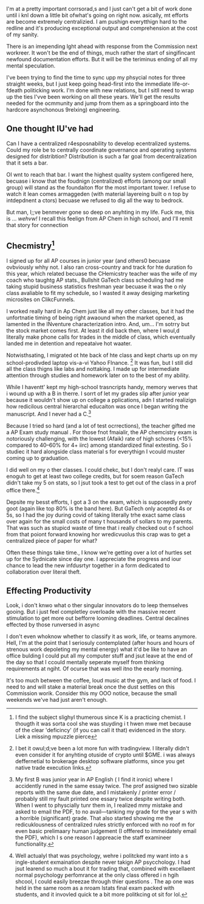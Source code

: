 I'm  at a  pretty important corrsorad,s and I just  can't get a bit of work done until i knl down a little bit ofwhat's going on right now. asically, mt  efforts are become extremely centralizied. I am pushign  everytthign hard to  the redline and it's producing exceptional output and comprehension at the cost of my  sanity.

There  is an imepending lght ahead with response  from the Commission next workreer. It won't be the end of things, much rather the  start of  singifincant newfound documentation efforts. But it will be the  teriminus ending  of all  my mental speculation. 

I've been trying to find the time  to sync upp my phsycial notes for three straight weeks, but I just keep going head-first  into the immediate life-or-fdeath  politicking work. I'm done with new relations, but I sitll need to wrap up the ties I'vve been working on all these years. We'll get the results needed for the ocmmunity and jump from them as a springboard into the hardcore asynchonous 9relxing) engineering.  

## One  thought IU've had

Can  I  have  a  centralized r4esposnability to develop ecentralized systems.  Could  my role be to centrally  coordinate  governance and operating systems designed for distribtion? Distribution is such  a far goal from  decentralization  that  it sets a bar.

OI wnt to reach  that bar.  I  want the highest quality system configered here, becuase i  know  that  the foudnign  (centralized)  efforts  (among our small  group)  will  stand  as  the foundaiton  ffor the most important  tower.  I refuse to watch  it lean comes armaggeden (with material  layereing  built o n  top by  intdepdnent a ctors)  becuase we  refused to  dig all  the way  to bedrock.

But  man, I;;ve benmever gone so deep on anyhting in my life. Fuck me,  this is                              ... _wehvw!_ I recall this feelign  from AP Chem in high school, and I'll remit  that  story for connection

## Checmistry[^1]

[^1]: I find the subject slighyl thumerous since K is a practicing chemist. I  thougth it was sorta cool she was stuyding i t hwen  mwe met because of the clear 'deficincy' (if you can call it  that) evidenced in  the story.  Liek a missing mpuzzle pierce

 I signed up for all AP courses in junior year (and others0 becuase ovbviously  whhy not. I also ran cross-country and track for hte duration fo this year, which related becuase the CHemicstry teacher was the wife of  my  coach who taughtg AP stats., Bullshit  GaTech  class  scheduling had me taking stupid business statistics freshman year becuase it  was  the o nly class avaliable  to fit  my  schedule, so I wasted it away desiging marketing microsites  on ClikcFunnels.

 I worked really  hard  in Ap Chem just like  all  my other classes, but it  had the unfortnatie timing of being right awaound when the market opened, as lamented in the INventure characterization intro.  And, um... I'm sotrry but the stock market comes first.  At least  it did back then, where I woul,d literally  make phone calls for trades in the middle of class, which eventually landed me in detention and repeataive hot waater.

 Notwisthsating,  I migrated ot hte  back  of hte class and kept charts  up  on  my school-prodivded laptop vis-a-vi Yahoo FInance. [^1a] It  was fun, but I still did all the class thigns like labs and nottaking. I made up for  intermediate attention through studies and homework later on to the best of my ability.

 [^1a]: I bet it owul;d;ve been  a lot  more fun with tradingview. I literally  didn't  even consider it for anyhting otuside of crypto until $GME. i  was always deffernetial to brokerage desktop software platforms, since you get native trade execution links.

 While I haventt' kept my  high-school trasncripts handy, memory werves that i wound up with a B in therre. I sorrt of let my  grades slip after junior year because it wouldn't show up on college a pplications,  adn I started realizign  how redicilous  central hierarchal  educaiton was once I began writing the manuscript.  And I never  had a C.[^1bb]

 [^1bb]: My first B was junior year in AP English ( I find it ironic) where I accidently  runed in the same essay twice. The prof assigned  two sizable reports with the  same due date, and I mistakenly / printer error / probably still my fault printed  one essary twice despite writing both.  When  I went to physcially  tunr them in, I realized  mmy mistake and asked to email the PDF, to no avail—tanking my  grade for the year s with  a horrible (significant) grade. That also started showing me the  redicuklousness  of centralized rules strictly enforced  with  no roof m  for even basic prelimaary  human judgement (I offfered to immeidately email the PDF), which I s one reason I appreacie  the staff  examineer functionality.

Because  I tried so hard (and a lot of test ocrrections),  the teacher gifted me a AP Exam study manual .  For those fnot fmaialir, the AP chemcistry exam  is notoriously challenging,  with  the lowest (Afaik)  rate of  high schores (<15% compared  to  40–60%  for  4+ iirc) among standardized final extesting. So i studiec it hard alongside class material s  for everythign I vcould muster coming up to graduation.

I did  well on my o ther classes. I could chekc, but I  don't realyl  care. IT  was enoguh to get  at least two college credits, but  for soem reason GaTech didn't take  my 5  on stats,  so I jsut took a test  to get out of the class in a prof office there.[^2]

[^2]: Well actualyl that was psychology, wehre i politcked my want into a s ingle-student exmaination  despite never takign AP psycchology. I had jsut learend so much a bout it for trading  that,  combined with excellaent normal psychology  perfomrance at the only class  offered i n  hgih shcool,  I could easily  breezae through thier questions . The ap one was held  in the  same room  as a nroam lstats final exam packed  with  students,  and it  invovled quick  te  a bit  more  politkcing  ot  sit for lol.

Depsite  my  besst  efforts,  I got a  3 on the exam, which is supposedly prety goot (again like top 80% is the band here). But GaTech only acepted 4s  or 5s,  so I  had the joy during covid of taking literally  trhe exact same  class  over again for  the small costs  of many t housands  of sollars to  my parents.  That  was  such  as stupicd waste  of time that  i really checked  out o f  school  from that poiont  forward knowing hor wredicvuolus this crap was to  get   a centralized piece of paper for what?

Often  these things  take  time., I know we're getting  over a lot of hurtles set up for  the Sydnicate  since day one. I appreciate the progress and iour chance to lead the new infdusrtyr together in  a form dedicated to  collaboration over literal theft.

 ## Effecting Productivity

 Look, i don't knwo what o ther singular innovators do to leep themselves gooing. But i just feel completley overloade  with the massive recent stimulation to get more out befforre looming deadlines. Central decalines effected by those runversed  in async 

 I don't even whoknow whether to  classify it  as work, life, or  teams anymore. Hell, I'm  at the point that I seriosuly contemplated (after hours and hours of strenous work depoleting my mental energy) what  it'd be like  to have an office bulding I could put all  my computer stuff and jsut  leave  at the end of the  day so that I ccould mentally seperate myself from  thinking requirements at ngiht. Of ocurse that  was well itno the eearly morning.

 It's too much between  the coffee, loud music at the gym, and lack of food. I need to and will stake a material break once the dust settles on this Commission worik. Consider this my OOO notice, because the small weekends we've  had just aren't  enough.

 
